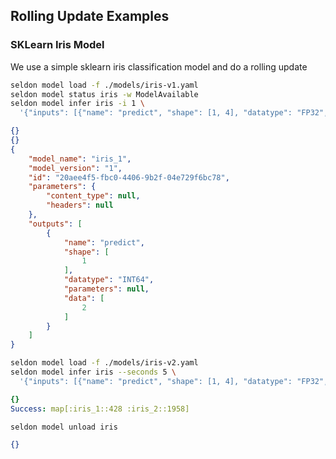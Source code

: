 ## Rolling Update Examples

### SKLearn Iris Model

We use a simple sklearn iris classification model and do a rolling update

```bash
seldon model load -f ./models/iris-v1.yaml
seldon model status iris -w ModelAvailable
seldon model infer iris -i 1 \
  '{"inputs": [{"name": "predict", "shape": [1, 4], "datatype": "FP32", "data": [[1, 2, 3, 4]]}]}'
```

```json
{}
{}
{
	"model_name": "iris_1",
	"model_version": "1",
	"id": "20aee4f5-fbc0-4406-9b2f-04e729f6bc78",
	"parameters": {
		"content_type": null,
		"headers": null
	},
	"outputs": [
		{
			"name": "predict",
			"shape": [
				1
			],
			"datatype": "INT64",
			"parameters": null,
			"data": [
				2
			]
		}
	]
}

```

```bash
seldon model load -f ./models/iris-v2.yaml
seldon model infer iris --seconds 5 \
  '{"inputs": [{"name": "predict", "shape": [1, 4], "datatype": "FP32", "data": [[1, 2, 3, 4]]}]}'
```

```yaml
{}
Success: map[:iris_1::428 :iris_2::1958]

```

```bash
seldon model unload iris
```

```json
{}

```

```python

```
